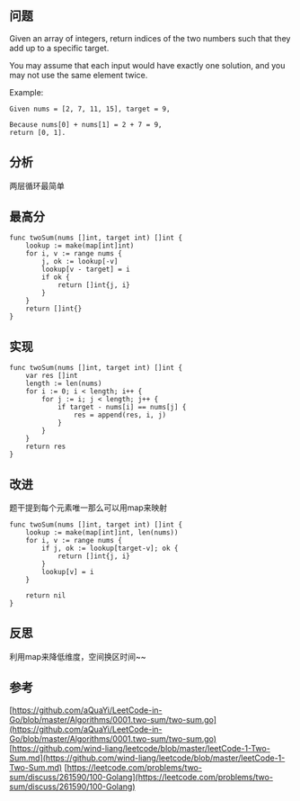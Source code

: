 ## 问题

Given an array of integers, return indices of the two numbers such that they add up to a specific target.

You may assume that each input would have exactly one solution, and you may not use the same element twice.

Example:
```
Given nums = [2, 7, 11, 15], target = 9,

Because nums[0] + nums[1] = 2 + 7 = 9,
return [0, 1].
```

## 分析
两层循环最简单

## 最高分
```golang
func twoSum(nums []int, target int) []int {
    lookup := make(map[int]int)
    for i, v := range nums {
        j, ok := lookup[-v]
        lookup[v - target] = i
        if ok {
            return []int{j, i}
        }
    }
    return []int{}
}
```


## 实现
```golang
func twoSum(nums []int, target int) []int {
	var res []int
	length := len(nums)
	for i := 0; i < length; i++ {
		for j := i; j < length; j++ {
			if target - nums[i] == nums[j] {
				res = append(res, i, j)
			}
		}
	}
	return res
}
```

## 改进
题干提到每个元素唯一那么可以用map来映射
```golang
func twoSum(nums []int, target int) []int {
	lookup := make(map[int]int, len(nums))
	for i, v := range nums {
		if j, ok := lookup[target-v]; ok {
			return []int{j, i}
		}
		lookup[v] = i
	}

	return nil
}
```

## 反思
利用map来降低维度，空间换区时间~~

## 参考
[https://github.com/aQuaYi/LeetCode-in-Go/blob/master/Algorithms/0001.two-sum/two-sum.go](https://github.com/aQuaYi/LeetCode-in-Go/blob/master/Algorithms/0001.two-sum/two-sum.go)
[https://github.com/wind-liang/leetcode/blob/master/leetCode-1-Two-Sum.md](https://github.com/wind-liang/leetcode/blob/master/leetCode-1-Two-Sum.md)
[https://leetcode.com/problems/two-sum/discuss/261590/100-Golang](https://leetcode.com/problems/two-sum/discuss/261590/100-Golang)
